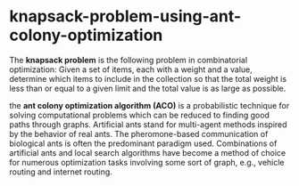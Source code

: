 # knapsack-problem-using-ant-colony-optimization

The **knapsack problem** is the following problem in combinatorial optimization: 
Given a set of items, each with a weight and a value, determine which items to include in the collection so that the total weight is less than or equal to a given limit and the total value is as large as possible.

the **ant colony optimization algorithm (ACO)** is a probabilistic technique for solving computational problems which can be reduced to finding good paths through graphs. Artificial ants stand for multi-agent methods inspired by the behavior of real ants. The pheromone-based communication of biological ants is often the predominant paradigm used. Combinations of artificial ants and local search algorithms have become a method of choice for numerous optimization tasks involving some sort of graph, e.g., vehicle routing and internet routing.
